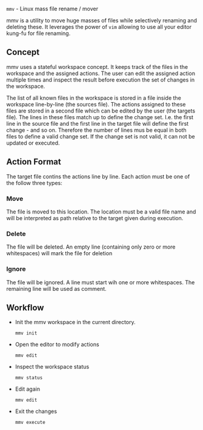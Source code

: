 `mmv` - Linux mass file rename / mover

mmv is a utility to move huge masses of files while selectively renaming and deleting these.
It leverages the power of `vim` allowing to use all your editor kung-fu for file renaming.

## Concept
mmv uses a stateful workspace concept.
It keeps track of the files in the workspace and the assigned actions.
The user can edit the assigned action multiple times and inspect the result before execution the set of changes in the workspace.

The list of all known files in the workspace is stored in a file inside the workspace line-by-line (the sources file).
The actions assigned to these files are stored in a second file which can be edited by the user (the targets file).
The lines in these files match up to define the change set.
I.e. the first line in the source file and the first line in the target file will define the first change - and so on.
Therefore the number of lines mus be equal in both files to define a valid change set.
If the change set is not valid, it can not be updated or executed.

## Action Format
The target file contins the actions line by line.
Each action must be one of the follow three types:

### Move
The file is moved to this location.
The location must be a valid file name and will be interpreted as path relative to the target given during execution.

### Delete
The file will be deleted.
An empty line (containing only zero or more whitespaces) will mark the file for deletion

### Ignore
The file will be ignored.
A line must start wih one or more whitespaces.
The remaining line will be used as comment.


## Workflow

* Init the mmv workspace in the current directory.
  ```
  mmv init
  ```

* Open the editor to modify actions 
  ```
  mmv edit
  ```

* Inspect the workspace status
  ```
  mmv status
  ``` 

* Edit again
  ```
  mmv edit
  ```
  
* Exit the changes
  ```
  mmv execute
  ```
 
